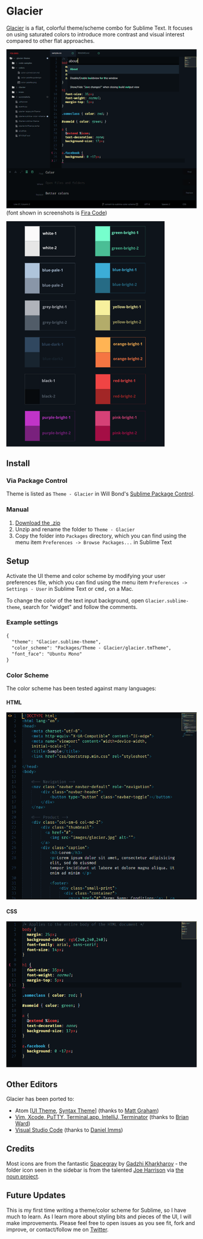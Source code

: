 # Glacier

[Glacier](http://glaciertheme.com) is a flat, colorful theme/scheme combo for Sublime Text. It focuses on using saturated colors to introduce more contrast and visual interest compared to other flat approaches.

![Glacier Screenshot](screenshots/glacier.png)
(font shown in screenshots is [Fira Code](https://github.com/tonsky/FiraCode))

![Color Palette](colors/color-palette.png)

## Install

### Via Package Control

Theme is listed as `Theme - Glacier` in Will Bond's [Sublime Package Control](https://sublime.wbond.net).

### Manual

1. [Download the .zip](https://github.com/joeyfigaro/glacier-theme/archive/master.zip)
2. Unzip and rename the folder to `Theme - Glacier`
3. Copy the folder into `Packages` directory, which you can find using the menu item `Preferences -> Browse Packages...` in Sublime Text

## Setup

Activate the UI theme and color scheme by modifying your user preferences file, which you can find using the menu item `Preferences -> Settings - User` in Sublime Text or <kbd>cmd</kbd><kbd>,</kbd> on a Mac.

To change the color of the text input background, open `Glacier.sublime-theme`, search for "widget" and follow the comments.

### Example settings
```
{
  "theme": "Glacier.sublime-theme",
  "color_scheme": "Packages/Theme - Glacier/glacier.tmTheme",
  "font_face": "Ubuntu Mono"
}
```

### Color Scheme

The color scheme has been tested against many languages:

#### HTML
![html](screenshots/html.png)

#### CSS
![css](screenshots/css.png)

## Other Editors

Glacier has been ported to:

- Atom \[[UI Theme](https://github.com/mattgraham/glacier-ui-atom), [Syntax Theme](https://github.com/mattgraham/glacier-syntax-atom)\] (thanks to [Matt Graham](https://github.com/mattgraham))
- [Vim, Xcode, PuTTY, Terminal.app, IntelliJ, Terminator](https://github.com/NSBrianWard/Glacier-Remixes) (thanks to [Brian Ward](https://github.com/NSBrianWard))
- [Visual Studio Code](https://github.com/Tyriar/vscode-theme-glacier) (thanks to [Daniel Imms](https://github.com/Tyriar))

## Credits

Most icons are from the fantastic [Spacegray](https://github.com/kkga/spacegray) by [Gadzhi Kharkharov](https://github.com/kkga/) - the folder icon seen in the sidebar is from the talented [Joe Harrison](http://thenounproject.com/joe_harrison/) via [the noun project](http://thenounproject.com/).

## Future Updates

This is my first time writing a theme/color scheme for Sublime, so I have much to learn. As I learn more about styling bits and pieces of the UI, I will make improvements. Please feel free to open issues as you see fit, fork and improve, or contact/follow me on [Twitter](http://twitter.com/joeyfigaro).
